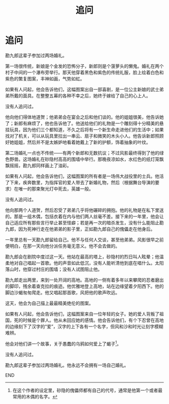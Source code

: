 ﻿---
title: 追问
fandom: 火影忍者
characters: 勘九郎/蝎
rating: General
excerpt: 勘九郎这辈子参加过两场婚礼。
notes: 角色死亡提及。
source: Ask by Storymaster Caith
sourcelink: https://www.fanfiction.net/s/4665747/
---

# 追问



勘九郎这辈子参加过两场婚礼。

第一场很传统，新娘是个金发的恐怖分子，新郎则是个菠萝头的懒鬼。婚礼在两个村子中间的一个瀑布旁举行。那天他穿着黑色和紫色的传统礼服，脸上绘着白色和紫色的繁复图案，丰神如画，气势如虹。

如果有人问起，他会告诉他们，这幅图案出自一部喜剧，是一位公主新娘的武士弟弟所戴的面具。在整整五幕的各种不幸之后，她终于嫁给了自己的心上人。

没有人追问过。

他向他们得体地道贺；他弟弟会在宴会之后和他们谈的。他的姐姐很美，他告诉她了；新郎有麻烦了，他也告诉他了。他送给他们的礼物是一个雕刻得十分精美的悬挂玩具，因为他们三个都知道，不久之后将有一个新生命走进他们的生活中；如果找对了机关，可以从玩具里拉出一串云、扇子和微笑的木头小人。他告诉新郎照顾好她姐姐，然后并不是太嫉妒地看着她戴上了新的护额，饰着抽象的叶纹。

第二场婚礼一点也不传统——有两个新郎和无数抗议；不过风影最终得到了他的绿色野兽。这场婚礼在砂隐村高高的围墙中举行。那晚夜凉如水，水红色的纸灯笼飘飘摇摇，勘九郎同样画上了油彩。

如果有人问起，他会告诉他们，这幅图案的所有者是一场伟大战役里的士兵。他活了下来，疾奔数里，为指挥官的爱人带去了新婚礼物，然后（根据舞台导演的要求）在唯一的那束聚光灯中死去，英雄一般。

没有人追问过。

他向那两个人道贺，然后忍受了弟弟几乎将他碾碎的拥抱。他的礼物是在私下里送的。那是一组木偶，包括衣着在内与他们两人丝毫不差。接下来的一年里，他会让自己适应所有那些言行举止甚至怪癖；若是再一次的暗杀发生，没有什么能阻止勘九郎，因为死神行走在他弟弟的影子里，正如勘九郎自己的傀儡走在他身后。

一年里总有一天勘九郎留给自己。他不与任何人交谈，甚至他弟弟。风影很早之前便明白，在那一天向他分派任务毫无意义。他不会去做的。

勘九郎会在剧院中度过这一天。他站在最高的塔上，砂隐村的烈日叫人眩晕；他温柔地对自己唱起一首歌。他的声音如此低沉，没有人能听清他到底在唱什么。太阳落山时，他穿过村庄的围墙；没有人试图阻止他。

勘九郎走出两里，来到一处开阔的高地。高地的一侧有着多年以来攀爬的忍者磨出的脚印，残余着查克拉的痕迹。他优雅地登上高地，站在边缘望着夕阳西下。他的脚边沙蝎匆匆爬走。他又唱起那首歌，风把他的歌声吹远。

这天，他会为自己描上最最精美绝伦的图案。

如果有人问起，他会告诉他们，这幅图案来自一位年轻的女子。她的爱人背叛了祖国，死的时候是个罪人。他从未回应她的感情。他会告诉他们，有个下忍曾在高地的边缘刻下了汉字的“爱”，汉字的上下各有一个名字，但风和沙和时光让刻字模糊难辨。

他会对他们讲一个故事，关于愚蠢的乌鸦如何爱上了蝎子[^1]。

没有人追问过。

勘九郎这辈子参加过两场婚礼。他永远不会拥有一场自己婚礼。



END



[^1]: 在这个作者的设定里，砂隐的傀儡师都有自己的代号，通常是他第一个或者最常用的木偶的名字。
